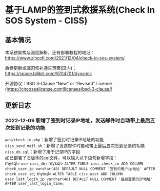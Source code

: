 # 基于LAMP的签到式救援系统(Check In SOS System - CISS)

## 基本情况  
  
本系统架构及流程解析，还有部署教程的地址：https://www.zjhcofi.com/2021/12/04/check-in-sos-system/  
  
后续更新或漏洞修补通告页面(国内)：https://space.bilibili.com/9704701/dynamic  
  
开源协议：BSD 3-Clause “New” or “Revised” License (https://choosealicense.com/licenses/bsd-3-clause/)  
  
## 更新日志  

### 2022-12-09 新增了签到时记录IP地址，发送邮件时自动带上最后五次签到记录的功能  
  
`web/check-in.php`：新增了签到时记录IP地址的功能  
`ciss_send_mail.sh`：新增了发送邮件时自动带上最后五次签到记录的功能  
`ciss_db.sql`：新增了用于记录IP的字段  
如已部署了旧版本的sql文件，可以输入以下语句新增字段：  
mysql> `use ciss_db;`
mysql> `ALTER TABLE ciss_check_in ADD COLUMN check_user_ip varchar(40) DEFAULT NULL COMMENT '签到的用户ip地址' AFTER check_user_id;`
mysql> `ALTER TABLE ciss_user ADD COLUMN user_last_login_ip varchar(40) DEFAULT NULL COMMENT '最后登录的IP地址' AFTER user_last_login_time;`
